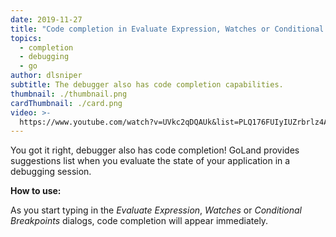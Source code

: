 ```yaml
---
date: 2019-11-27
title: "Code completion in Evaluate Expression, Watches or Conditional Breakpoints"
topics:
  - completion
  - debugging
  - go
author: dlsniper
subtitle: The debugger also has code completion capabilities.
thumbnail: ./thumbnail.png
cardThumbnail: ./card.png
video: >-
  https://www.youtube.com/watch?v=UVkc2qDQAUk&list=PLQ176FUIyIUZrbrlz4AY1V8VzBJKZyVlW&index=15
---
```


You got it right, debugger also has code completion! GoLand provides suggestions list when you evaluate the state of your application in a debugging session.

**How to use:**

As you start typing in the _Evaluate Expression_, _Watches_ or _Conditional Breakpoints_ dialogs, code
completion will appear immediately.
